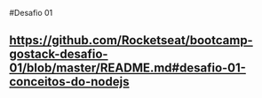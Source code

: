 #Desafio 01
## https://github.com/Rocketseat/bootcamp-gostack-desafio-01/blob/master/README.md#desafio-01-conceitos-do-nodejs